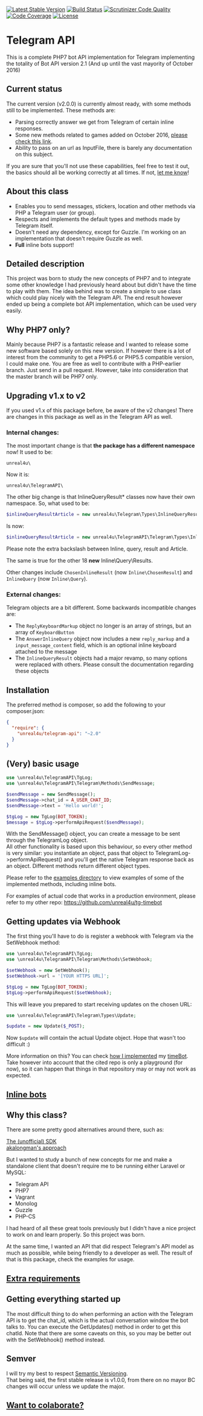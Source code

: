 [![Latest Stable Version](https://poser.pugx.org/unreal4u/telegram-api/v/stable)](https://packagist.org/packages/unreal4u/telegram-api)
[![Build Status](https://travis-ci.org/unreal4u/telegram-api.svg)](https://travis-ci.org/unreal4u/telegram-api)
[![Scrutinizer Code Quality](https://scrutinizer-ci.com/g/unreal4u/telegram-api/badges/quality-score.png?b=master)](https://scrutinizer-ci.com/g/unreal4u/telegram-api/?branch=master)
[![Code Coverage](https://scrutinizer-ci.com/g/unreal4u/telegram-api/badges/coverage.png?b=master)](https://scrutinizer-ci.com/g/unreal4u/telegram-api/?branch=master)
[![License](https://poser.pugx.org/unreal4u/telegram-api/license)](https://packagist.org/packages/unreal4u/telegram-api)

# Telegram API

This is a complete PHP7 bot API implementation for Telegram implementing the totality of Bot API version 2.1 (And up
until the vast mayority of October 2016)

## Current status

The current version (v2.0.0) is currently almost ready, with some methods still to be implemented. These methods are:

- Parsing correctly answer we get from Telegram of certain inline responses.
- Some new methods related to games added on October 2016, [please check this link](https://core.telegram.org/bots/api/#recent-changes).
- Ability to pass on an url as InputFile, there is barely any documentation on this subject.

If you are sure that you'll not use these capabilities, feel free to test it out, the basics should all be working
correctly at all times. If not, [let me know](https://github.com/unreal4u/telegram-api/issues)! 

## About this class

* Enables you to send messages, stickers, location and other methods via PHP a Telegram user (or group).
* Respects and implements the default types and methods made by Telegram itself.
* Doesn't need any dependency, except for Guzzle. I'm working on an implementation that doesn't require Guzzle as well.
* **Full** inline bots support!

## Detailed description

This project was born to study the new concepts of PHP7 and to integrate some other knowledge I had previously heard
about but didn't have the time to play with them. The idea behind was to create a simple to use class which could
play nicely with the Telegram API. The end result however ended up being a complete bot API implementation, which can be
used very easily.

## Why PHP7 only?

Mainly because PHP7 is a fantastic release and I wanted to release some new software based solely on this new version. 
If however there is a lot of interest from the community to get a PHP5.6 or PHP5.5 compatible version, I could make one.
You are free as well to contribute with a PHP-earlier branch. Just send in a pull request. However, take into 
consideration that the master branch will be PHP7 only.

## Upgrading v1.x to v2

If you used v1.x of this package before, be aware of the v2 changes! There are changes in this package as well as in the
Telegram API as well.

### Internal changes:

The most important change is that **the package has a different namespace** now! It used to be:
```
unreal4u\
```

Now it is:
```
unreal4u\TelegramAPI\
```

The other big change is that InlineQueryResult* classes now have their own namespace. So, what used to be:

```php
$inlineQueryResultArticle = new unreal4u\Telegram\Types\InlineQueryResultArticle();
```

Is now:
```php
$inlineQueryResultArticle = new unreal4u\TelegramAPI\Telegram\Types\Inline\Query\Result\Article();
```

Please note the extra backslash between Inline, query, result and Article.

The same is true for the other 18 **new** Inline\Query\Results.

Other changes include `ChosenInlineResult` (now `Inline\ChosenResult`) and `InlineQuery` (now `Inline\Query`).

### External changes:

Telegram objects are a bit different. Some backwards incompatible changes are:

- The `ReplyKeyboardMarkup` object no longer is an array of strings, but an array of `KeyboardButton`
- The `AnswerInlineQuery` object now includes a new `reply_markup` and a `input_message_content` field, which is an
optional inline keyboard attached to the message
- The `InlineQueryResult` objects had a major revamp, so many options were replaced with others. Please consult the
documentation regarding these objects

## Installation

The preferred method is composer, so add the following to your composer.json:

```json
{
  "require": {
    "unreal4u/telegram-api": "~2.0"
  }
}
```

## (Very) basic usage

```php
use \unreal4u\TelegramAPI\TgLog;
use \unreal4u\TelegramAPI\Telegram\Methods\SendMessage;

$sendMessage = new SendMessage();
$sendMessage->chat_id = A_USER_CHAT_ID;
$sendMessage->text = 'Hello world!';

$tgLog = new TgLog(BOT_TOKEN);
$message = $tgLog->performApiRequest($sendMessage);
```

With the SendMessage() object, you can create a message to be sent through the TelegramLog object.  
All other functionality is based upon this behaviour, so every other method is very similar: you instantiate an object, 
pass that object to TelegramLog->performApiRequest() and you'll get the native Telegram response back as an object. 
Different methods return different object types. 

Please refer to the [examples directory](https://github.com/unreal4u/telegram-api/tree/master/examples) to view examples 
of some of the implemented methods, including inline bots. 

For examples of actual code that works in a production environment, please refer to my other repo: https://github.com/unreal4u/tg-timebot

## Getting updates via Webhook

The first thing you'll have to do is register a webhook with Telegram via the SetWebhook method:

```php
use \unreal4u\TelegramAPI\TgLog;
use \unreal4u\TelegramAPI\Telegram\Methods\SetWebhook;

$setWebhook = new SetWebhook();
$setWebhook->url = '[YOUR HTTPS URL]';

$tgLog = new TgLog(BOT_TOKEN);
$tgLog->performApiRequest($setWebhook);
```

This will leave you prepared to start receiving updates on the chosen URL: 

```php
use \unreal4u\TelegramAPI\Telegram\Types\Update;

$update = new Update($_POST);
```

Now <code>$update</code> will contain the actual Update object. Hope that wasn't too difficult :)

More information on this? You can check [how I implemented](https://github.com/unreal4u/tg-timebot) my 
[timeBot](https://telegram.me/TheTimeBot). Take however into account that the cited repo is only a playground (for now), 
so it can happen that things in that repository may or may not work as expected.

## [Inline bots](https://github.com/unreal4u/telegram-api/wiki/Inline-Bots)

## Why this class?

There are some pretty good alternatives around there, such as: 

[The (unofficial) SDK](https://github.com/irazasyed/telegram-bot-sdk)  
[akalongman's approach](https://github.com/akalongman/php-telegram-bot)

But I wanted to study a bunch of new concepts for me and make a standalone client that doesn't require me to be running
either Laravel or MySQL: 

* Telegram API
* PHP7
* Vagrant
* Monolog
* Guzzle
* PHP-CS

I had heard of all these great tools previously but I didn't have a nice project to work on and learn properly. So this
project was born. 

At the same time, I wanted an API that did respect Telegram's API model as much as possible, while being friendly to a
developer as well. The result of that is this package, check the examples for usage.

## [Extra requirements](https://github.com/unreal4u/telegram-api/wiki/Creating-a-bot)

## Getting everything started up

The most difficult thing to do when performing an action with the Telegram API is to get the chat_id, which is the 
actual conversation window the bot talks to. You can execute the GetUpdates() method in order to get this chatId. Note
that there are some caveats on this, so you may be better out with the SetWebhook() method instead. 

## Semver

I will try my best to respect [Semantic Versioning](http://semver.org).  
That being said, the first stable release is v1.0.0, from there on no mayor BC changes will occur unless we update
the major.

## [Want to colaborate?](https://github.com/unreal4u/telegram-api/wiki/Want-to-colaborate%3F)
